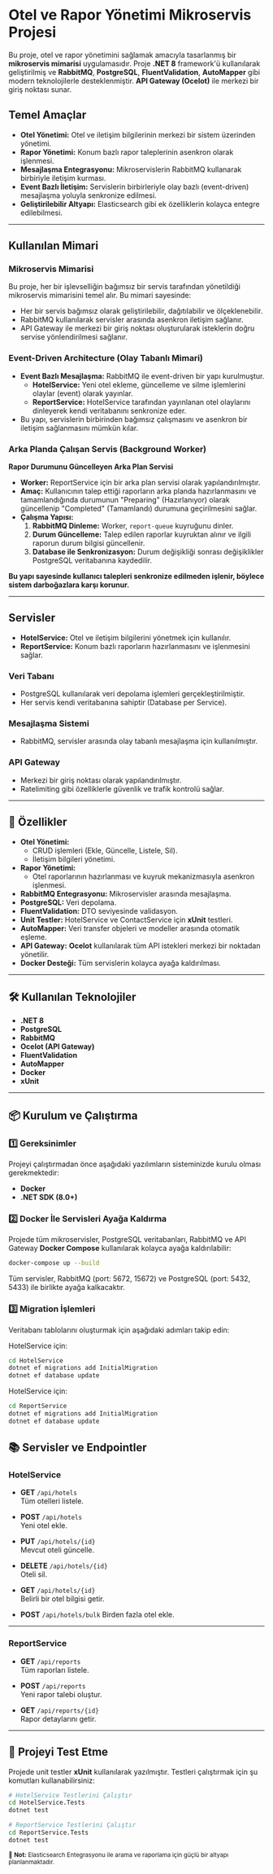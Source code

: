 # Otel ve Rapor Yönetimi Mikroservis Projesi

Bu proje, otel ve rapor yönetimini sağlamak amacıyla tasarlanmış bir **mikroservis mimarisi** uygulamasıdır. Proje **.NET 8** framework'ü kullanılarak geliştirilmiş ve **RabbitMQ**, **PostgreSQL**, **FluentValidation**, **AutoMapper** gibi modern teknolojilerle desteklenmiştir. **API Gateway (Ocelot)** ile merkezi bir giriş noktası sunar.

## **Temel Amaçlar**
- **Otel Yönetimi:** Otel ve iletişim bilgilerinin merkezi bir sistem üzerinden yönetimi.
- **Rapor Yönetimi:** Konum bazlı rapor taleplerinin asenkron olarak işlenmesi.
- **Mesajlaşma Entegrasyonu:** Mikroservislerin RabbitMQ kullanarak birbiriyle iletişim kurması.
- **Event Bazlı İletişim:** Servislerin birbirleriyle olay bazlı (event-driven) mesajlaşma yoluyla senkronize edilmesi.
- **Geliştirilebilir Altyapı:** Elasticsearch gibi ek özelliklerin kolayca entegre edilebilmesi.

---

## **Kullanılan Mimari**

### **Mikroservis Mimarisi**
Bu proje, her bir işlevselliğin bağımsız bir servis tarafından yönetildiği mikroservis mimarisini temel alır. Bu mimari sayesinde:
- Her bir servis bağımsız olarak geliştirilebilir, dağıtılabilir ve ölçeklenebilir.
- RabbitMQ kullanılarak servisler arasında asenkron iletişim sağlanır.
- API Gateway ile merkezi bir giriş noktası oluşturularak isteklerin doğru servise yönlendirilmesi sağlanır.

### **Event-Driven Architecture (Olay Tabanlı Mimari)**
- **Event Bazlı Mesajlaşma:** RabbitMQ ile event-driven bir yapı kurulmuştur.
  - **HotelService:** Yeni otel ekleme, güncelleme ve silme işlemlerini olaylar (event) olarak yayınlar.
  - **ReportService:** HotelService tarafından yayınlanan otel olaylarını dinleyerek kendi veritabanını senkronize eder.
- Bu yapı, servislerin birbirinden bağımsız çalışmasını ve asenkron bir iletişim sağlanmasını mümkün kılar.

### **Arka Planda Çalışan Servis (Background Worker)**

**Rapor Durumunu Güncelleyen Arka Plan Servisi**
- **Worker:** ReportService için bir arka plan servisi olarak yapılandırılmıştır.
- **Amaç:** Kullanıcının talep ettiği raporların arka planda hazırlanmasını ve tamamlandığında durumunun "Preparing" (Hazırlanıyor) olarak güncellenip "Completed" (Tamamlandı) durumuna geçirilmesini sağlar.
- **Çalışma Yapısı:**
  1. **RabbitMQ Dinleme:** Worker, `report-queue` kuyruğunu dinler.
  2. **Durum Güncelleme:** Talep edilen raporlar kuyruktan alınır ve ilgili raporun durum bilgisi güncellenir.
  3. **Database ile Senkronizasyon:** Durum değişikliği sonrası değişiklikler PostgreSQL veritabanına kaydedilir.
  
**Bu yapı sayesinde kullanıcı talepleri senkronize edilmeden işlenir, böylece sistem darboğazlara karşı korunur.**

---

## **Servisler**
- **HotelService:** Otel ve iletişim bilgilerini yönetmek için kullanılır.
- **ReportService:** Konum bazlı raporların hazırlanmasını ve işlenmesini sağlar.

### **Veri Tabanı**
- PostgreSQL kullanılarak veri depolama işlemleri gerçekleştirilmiştir.
- Her servis kendi veritabanına sahiptir (Database per Service).

### **Mesajlaşma Sistemi**
- RabbitMQ, servisler arasında olay tabanlı mesajlaşma için kullanılmıştır.

### **API Gateway**
- Merkezi bir giriş noktası olarak yapılandırılmıştır.
- Ratelimiting gibi özelliklerle güvenlik ve trafik kontrolü sağlar.

---

## 🚀 Özellikler

- **Otel Yönetimi:**
  - CRUD işlemleri (Ekle, Güncelle, Listele, Sil).
  - İletişim bilgileri yönetimi.
- **Rapor Yönetimi:**
  - Otel raporlarının hazırlanması ve kuyruk mekanizmasıyla asenkron işlenmesi.
- **RabbitMQ Entegrasyonu:** Mikroservisler arasında mesajlaşma.
- **PostgreSQL:** Veri depolama.
- **FluentValidation:** DTO seviyesinde validasyon.
- **Unit Testler:** HotelService ve ContactService için **xUnit** testleri.
- **AutoMapper:** Veri transfer objeleri ve modeller arasında otomatik eşleme.
- **API Gateway:** **Ocelot** kullanılarak tüm API istekleri merkezi bir noktadan yönetilir.
- **Docker Desteği:** Tüm servislerin kolayca ayağa kaldırılması. 

---

## 🛠️ Kullanılan Teknolojiler

- **.NET 8**
- **PostgreSQL**
- **RabbitMQ**
- **Ocelot (API Gateway)**
- **FluentValidation**
- **AutoMapper**
- **Docker**
- **xUnit**

---

## 📦 Kurulum ve Çalıştırma

### 1️⃣ Gereksinimler
Projeyi çalıştırmadan önce aşağıdaki yazılımların sisteminizde kurulu olması gerekmektedir:
- **Docker**
- **.NET SDK (8.0+)**

### 2️⃣ Docker İle Servisleri Ayağa Kaldırma
Projede tüm mikroservisler, PostgreSQL veritabanları, RabbitMQ ve API Gateway **Docker Compose** kullanılarak kolayca ayağa kaldırılabilir:

```bash
docker-compose up --build
```
Tüm servisler, RabbitMQ (port: 5672, 15672) ve PostgreSQL (port: 5432, 5433) ile birlikte ayağa kalkacaktır.

### 3️⃣ Migration İşlemleri
Veritabanı tablolarını oluşturmak için aşağıdaki adımları takip edin:

HotelService için:
```bash
cd HotelService
dotnet ef migrations add InitialMigration
dotnet ef database update
```
HotelService için:
```bash
cd ReportService
dotnet ef migrations add InitialMigration
dotnet ef database update
```
## 📚 Servisler ve Endpointler

### HotelService
- **GET** `/api/hotels`  
  Tüm otelleri listele.

- **POST** `/api/hotels`  
  Yeni otel ekle.

- **PUT** `/api/hotels/{id}`  
  Mevcut oteli güncelle.

- **DELETE** `/api/hotels/{id}`  
  Oteli sil.

- **GET** `/api/hotels/{id}`  
  Belirli bir otel bilgisi getir.

- **POST** `/api/hotels/bulk`
  Birden fazla otel ekle.

---

### ReportService
- **GET** `/api/reports`  
  Tüm raporları listele.

- **POST** `/api/reports`  
  Yeni rapor talebi oluştur.

- **GET** `/api/reports/{id}`  
  Rapor detaylarını getir.

---

## 🧪 Projeyi Test Etme

Projede unit testler **xUnit** kullanılarak yazılmıştır. Testleri çalıştırmak için şu komutları kullanabilirsiniz:

```bash
# HotelService Testlerini Çalıştır
cd HotelService.Tests
dotnet test

# ReportService Testlerini Çalıştır
cd ReportService.Tests
dotnet test
```
<sub>🔮 **Not:** Elasticsearch Entegrasyonu ile arama ve raporlama için güçlü bir altyapı planlanmaktadır.</sub>

